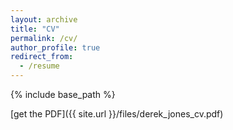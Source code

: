 ```yaml
---
layout: archive
title: "CV"
permalink: /cv/
author_profile: true
redirect_from:
  - /resume
---
```


{% include base_path %}

[get the PDF]({{ site.url }}/files/derek_jones_cv.pdf)
<!-- <iframe src="file/derek_jones_cv.pdf" width="100%" height="100%"></iframe> -->
